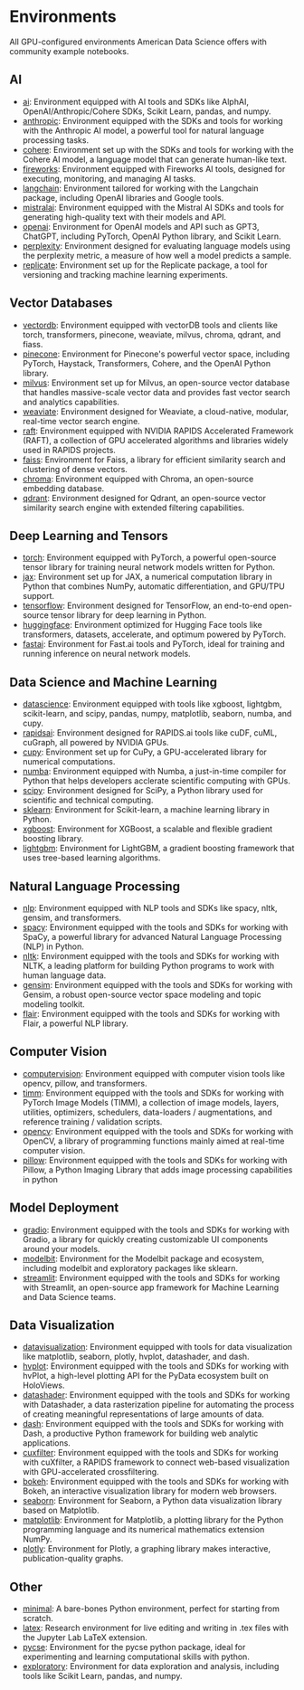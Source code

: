 # Environments

All GPU-configured environments American Data Science offers with community example notebooks.

## AI
- [ai](./ai): Environment equipped with AI tools and SDKs like AlphAI, OpenAI/Anthropic/Cohere SDKs, Scikit Learn, pandas, and numpy.
- [anthropic](./anthropic): Environment equipped with the SDKs and tools for working with the Anthropic AI model, a powerful tool for natural language processing tasks.
- [cohere](./cohere): Environment set up with the SDKs and tools for working with the Cohere AI model, a language model that can generate human-like text.
- [fireworks](./fireworks): Environment equipped with Fireworks AI tools, designed for executing, monitoring, and managing AI tasks.
- [langchain](./langchain): Environment tailored for working with the Langchain package, including OpenAI libraries and Google tools.
- [mistralai](./mistralai): Environment equipped with the Mistral AI SDKs and tools for generating high-quality text with their models and API.
- [openai](./openai): Environment for OpenAI models and API such as GPT3, ChatGPT, including PyTorch, OpenAI Python library, and Scikit Learn.
- [perplexity](./perplexity): Environment designed for evaluating language models using the perplexity metric, a measure of how well a model predicts a sample.
- [replicate](./replicate): Environment set up for the Replicate package, a tool for versioning and tracking machine learning experiments.

## Vector Databases
- [vectordb](./vectordb): Environment equipped with vectorDB tools and clients like torch, transformers, pinecone, weaviate, milvus, chroma, qdrant, and fiass.
- [pinecone](./pinecone): Environment for Pinecone's powerful vector space, including PyTorch, Haystack, Transformers, Cohere, and the OpenAI Python library.
- [milvus](./milvus): Environment set up for Milvus, an open-source vector database that handles massive-scale vector data and provides fast vector search and analytics capabilities.
- [weaviate](./weaviate): Environment designed for Weaviate, a cloud-native, modular, real-time vector search engine.
- [raft](./raft): Environment equipped with NVIDIA RAPIDS Accelerated Framework (RAFT), a collection of GPU accelerated algorithms and libraries widely used in RAPIDS projects.
- [faiss](./faiss): Environment for Faiss, a library for efficient similarity search and clustering of dense vectors.
- [chroma](./chroma): Environment equipped with Chroma, an open-source embedding database.
- [qdrant](./qdrant): Environment designed for Qdrant, an open-source vector similarity search engine with extended filtering capabilities.

## Deep Learning and Tensors
- [torch](./torch): Environment equipped with PyTorch, a powerful open-source tensor library for training neural network models written for Python.
- [jax](./jax): Environment set up for JAX, a numerical computation library in Python that combines NumPy, automatic differentiation, and GPU/TPU support.
- [tensorflow](./tensorflow): Environment designed for TensorFlow, an end-to-end open-source tensor library for deep learning in Python.
- [huggingface](./huggingface): Environment optimized for Hugging Face tools like transformers, datasets, accelerate, and optimum powered by PyTorch.
- [fastai](./fastai): Environment for Fast.ai tools and PyTorch, ideal for training and running inference on neural network models.

## Data Science and Machine Learning
- [datascience](./datascience): Environment equipped with tools like xgboost, lightgbm, scikit-learn, and scipy, pandas, numpy, matplotlib, seaborn, numba, and cupy.
- [rapidsai](./rapidsai): Environment designed for RAPIDS.ai tools like cuDF, cuML, cuGraph, all powered by NVIDIA GPUs.
- [cupy](./cupy): Environment set up for CuPy, a GPU-accelerated library for numerical computations.
- [numba](./numba): Environment equipped with Numba, a just-in-time compiler for Python that helps developers acclerate scientific computing with GPUs.
- [scipy](./scipy): Environment designed for SciPy, a Python library used for scientific and technical computing.
- [sklearn](./sklearn): Environment for Scikit-learn, a machine learning library in Python.
- [xgboost](./xgboost): Environment for XGBoost, a scalable and flexible gradient boosting library.
- [lightgbm](./lightgbm): Environment for LightGBM, a gradient boosting framework that uses tree-based learning algorithms.

## Natural Language Processing
- [nlp](./nlp): Environment equipped with NLP tools and SDKs like spacy, nltk, gensim, and transformers.
- [spacy](./spacy): Environment equipped with the tools and SDKs for working with SpaCy, a powerful library for advanced Natural Language Processing (NLP) in Python.
- [nltk](./nltk): Environment equipped with the tools and SDKs for working with NLTK, a leading platform for building Python programs to work with human language data.
- [gensim](./gensim): Environment equipped with the tools and SDKs for working with Gensim, a robust open-source vector space modeling and topic modeling toolkit.
- [flair](./flair): Environment equipped with the tools and SDKs for working with Flair, a powerful NLP library.

## Computer Vision
- [computervision](./computervision): Environment equipped with computer vision tools like opencv, pillow, and transformers.
- [timm](./timm): Environment equipped with the tools and SDKs for working with PyTorch Image Models (TIMM), a collection of image models, layers, utilities, optimizers, schedulers, data-loaders / augmentations, and reference training / validation scripts.
- [opencv](./opencv): Environment equipped with the tools and SDKs for working with OpenCV, a library of programming functions mainly aimed at real-time computer vision.
- [pillow](./pillow): Environment equipped with the tools and SDKs for working with Pillow, a Python Imaging Library that adds image processing capabilities in python

## Model Deployment
- [gradio](./gradio): Environment equipped with the tools and SDKs for working with Gradio, a library for quickly creating customizable UI components around your models.
- [modelbit](./modelbit): Environment for the Modelbit package and ecosystem, including modelbit and exploratory packages like sklearn.
- [streamlit](./streamlit): Environment equipped with the tools and SDKs for working with Streamlit, an open-source app framework for Machine Learning and Data Science teams.

## Data Visualization
- [datavisualization](./datavisualization): Environment equipped with tools for data visualization like matplotlib, seaborn, plotly, hvplot, datashader, and dash.
- [hvplot](./hvplot): Environment equipped with the tools and SDKs for working with hvPlot, a high-level plotting API for the PyData ecosystem built on HoloViews.
- [datashader](./datashader): Environment equipped with the tools and SDKs for working with Datashader, a data rasterization pipeline for automating the process of creating meaningful representations of large amounts of data.
- [dash](./dash): Environment equipped with the tools and SDKs for working with Dash, a productive Python framework for building web analytic applications.
- [cuxfilter](./cuxfilter): Environment equipped with the tools and SDKs for working with cuXfilter, a RAPIDS framework to connect web-based visualization with GPU-accelerated crossfiltering.
- [bokeh](./bokeh): Environment equipped with the tools and SDKs for working with Bokeh, an interactive visualization library for modern web browsers.
- [seaborn](./seaborn): Environment for Seaborn, a Python data visualization library based on Matplotlib.
- [matplotlib](./matplotlib): Environment for Matplotlib, a plotting library for the Python programming language and its numerical mathematics extension NumPy.
- [plotly](./plotly): Environment for Plotly, a graphing library makes interactive, publication-quality graphs.


## Other
- [minimal](./minimal): A bare-bones Python environment, perfect for starting from scratch.
- [latex](./latex): Research environment for live editing and writing in .tex files with the Jupyter Lab LaTeX extension.
- [pycse](./pycse): Environment for the pycse python package, ideal for experimenting and learning computational skills with python.
- [exploratory](./exploratory): Environment for data exploration and analysis, including tools like Scikit Learn, pandas, and numpy.
